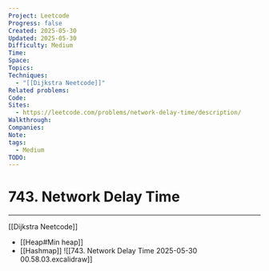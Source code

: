 ```yaml
---
Project: Leetcode
Progress: false
Created: 2025-05-30
Updated: 2025-05-30
Difficulty: Medium
Time: 
Space: 
Topics: 
Techniques:
  - "[[Dijkstra Neetcode]]"
Related problems: 
Code: 
Sites:
  - https://leetcode.com/problems/network-delay-time/description/
Walkthrough: 
Companies: 
Note: 
tags:
  - Medium
TODO: 
---
```

# 743. Network Delay Time
---
[[Dijkstra Neetcode]]
- [[Heap#Min heap]]
- [[Hashmap]]
![[743. Network Delay Time 2025-05-30 00.58.03.excalidraw]]